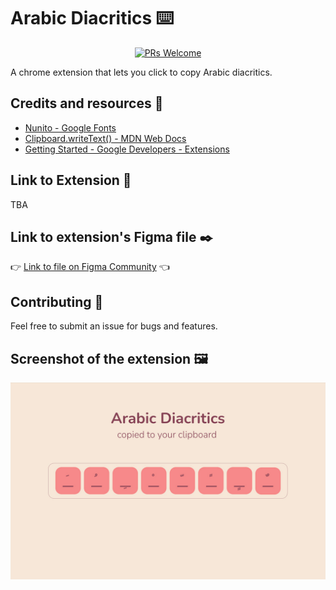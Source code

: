 # Arabic Diacritics ⌨️
<p  align="center">
<a  href="http://makeapullrequest.com">
<img  src="https://img.shields.io/badge/PRs-welcome-brightgreen.svg?style=flat-square"  alt="PRs Welcome">
</a>
</p>
A chrome extension that lets you click to copy Arabic diacritics.

## Credits and resources 🎨
- [Nunito - Google Fonts](https://fonts.google.com/specimen/Nunito)
- [Clipboard.writeText() - MDN Web Docs](https://developer.mozilla.org/en-US/docs/Web/API/Clipboard/writeText)
- [Getting Started - Google Developers - Extensions](https://developer.chrome.com/docs/extensions/mv3/getstarted/)

## Link to Extension 🔗
TBA
<!-- 👉 [Link to extension on Chrome Websore](https://chrome.google.com/webstore/detail/french-accents/jmnjcglbcleaddocnpkckjmlloeaaaak/) -->

## Link to extension's Figma file ✒️
👉 [Link to file on Figma Community](https://www.figma.com/community/file/1090597564251051323/Arabic-Diacritics-Chrome-Extension) 👈

## Contributing 🚀
Feel free to submit an issue for bugs and features.

## Screenshot of the extension 🖼
<p float="left">
  <img src="screenshots/extension%20screenshot.jpg" width="700" />
</p>

<!-- ## 🎖 Contributors
<a href = "https://github.com/itsmaisfrench-accents/contributors">
  <img src = "https://contrib.rocks/image?repo=itsmais/french-accents"/>
</a>
 -->
